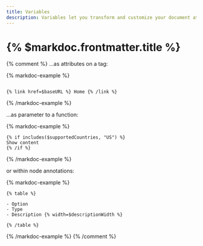 ```yaml
---
title: Variables
description: Variables let you transform and customize your document at runtime.
---
```


# {% $markdoc.frontmatter.title %}

{% comment %}
…as attributes on a tag:

{% markdoc-example %}

```

{% link href=$baseURL %} Home {% /link %}

```

{% /markdoc-example %}

…as parameter to a function:

{% markdoc-example %}

```
{% if includes($supportedCountries, "US") %}
Show content
{% /if %}
```

{% /markdoc-example %}

or within node annotations:

{% markdoc-example %}

```
{% table %}

- Option
- Type
- Description {% width=$descriptionWidth %}

{% /table %}
```

{% /markdoc-example %}
{% /comment %}